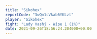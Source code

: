 ```yaml
---
title: "Sikohex"
reportCode: "3wQm1cVkab6YKLzt"
player: "Sikohex"
fight: "Lady Vashj - Wipe 1 (1%)"
date: 2021-09-26T18:56:24.204000+00:00
---
```

